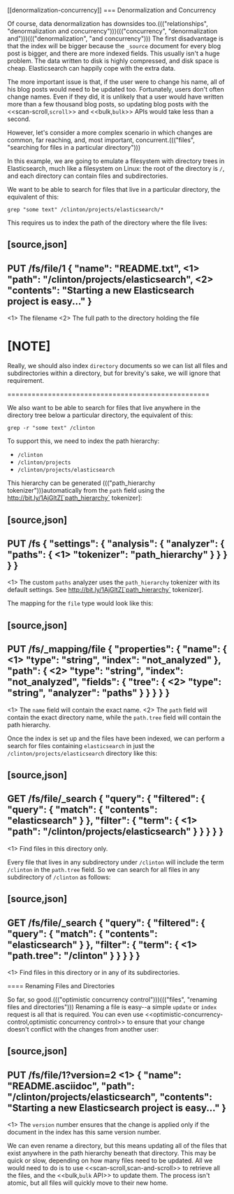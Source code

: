 [[denormalization-concurrency]]
=== Denormalization and Concurrency

Of course, data denormalization has downsides too.((("relationships", "denormalization and concurrency")))((("concurrency", "denormalization and")))((("denormalization", "and concurrency")))  The first disadvantage is
that  the index will be bigger because the `_source` document for every
blog post is bigger, and there are more indexed fields.  This usually isn't a
huge problem.  The data written to disk is highly compressed, and disk space
is cheap. Elasticsearch can happily cope with the extra data.

The more important issue is that, if the user were to change his name, all
of his blog posts would need to be updated too. Fortunately, users don't
often change names.  Even if they did, it is unlikely that a user would have
written more than a few thousand blog posts, so updating blog posts with
the <<scan-scroll,`scroll`>> and <<bulk,`bulk`>> APIs would take less than a
second.

However, let's consider a more complex scenario in which changes are common, far
reaching, and, most important, concurrent.((("files", "searching for files in a particular directory")))

In this example, we are going to emulate a filesystem with directory trees in
Elasticsearch, much like a filesystem on Linux: the root of the directory is
`/`, and each directory can contain files and subdirectories.

We want to be able to search for files that live in a particular directory,
the equivalent of this:

    grep "some text" /clinton/projects/elasticsearch/*

This requires us to index the path of the directory where the file lives:

[source,json]
--------------------------
PUT /fs/file/1
{
  "name":     "README.txt", <1>
  "path":     "/clinton/projects/elasticsearch", <2>
  "contents": "Starting a new Elasticsearch project is easy..."
}
--------------------------
<1> The filename
<2> The full path to the directory holding the file

[NOTE]
==================================================

Really, we should also index `directory` documents so we can list all
files and subdirectories within a directory, but for brevity's sake, we will
ignore that requirement.

==================================================

We also want to be able to search for files that live anywhere in the
directory tree below a particular directory, the equivalent of this:

    grep -r "some text" /clinton

To support this, we need to index the path hierarchy:

* `/clinton`
* `/clinton/projects`
* `/clinton/projects/elasticsearch`

This hierarchy can be generated ((("path_hierarchy tokenizer")))automatically from the `path` field using the
http://bit.ly/1AjGltZ[`path_hierarchy` tokenizer]:

[source,json]
--------------------------
PUT /fs
{
  "settings": {
    "analysis": {
      "analyzer": {
        "paths": { <1>
          "tokenizer": "path_hierarchy"
        }
      }
    }
  }
}
--------------------------
<1> The custom `paths` analyzer uses the `path_hierarchy` tokenizer with its
    default settings. See http://bit.ly/1AjGltZ[`path_hierarchy` tokenizer].

The mapping for the `file` type would look like this:

[source,json]
--------------------------
PUT /fs/_mapping/file
{
  "properties": {
    "name": { <1>
      "type":  "string",
      "index": "not_analyzed"
    },
    "path": { <2>
      "type":  "string",
      "index": "not_analyzed",
      "fields": {
        "tree": { <2>
          "type":     "string",
          "analyzer": "paths"
        }
      }
    }
  }
}
--------------------------
<1> The `name` field will contain the exact name.
<2> The `path` field will contain the exact directory name, while the `path.tree`
    field will contain the path hierarchy.

Once the index is set up and the files have been indexed, we can perform a
search for files containing `elasticsearch` in just the
`/clinton/projects/elasticsearch` directory like this:

[source,json]
--------------------------
GET /fs/file/_search
{
  "query": {
    "filtered": {
      "query": {
        "match": {
          "contents": "elasticsearch"
        }
      },
      "filter": {
        "term": { <1>
          "path": "/clinton/projects/elasticsearch"
        }
      }
    }
  }
}
--------------------------
<1> Find files in this directory only.

Every file that lives in any subdirectory under `/clinton` will include the
term `/clinton` in the `path.tree` field.  So we can search for all files in
any subdirectory of `/clinton` as follows:

[source,json]
--------------------------
GET /fs/file/_search
{
  "query": {
    "filtered": {
      "query": {
        "match": {
          "contents": "elasticsearch"
        }
      },
      "filter": {
        "term": { <1>
          "path.tree": "/clinton"
        }
      }
    }
  }
}
--------------------------
<1> Find files in this directory or in any of its subdirectories.

==== Renaming Files and Directories

So far, so good.((("optimistic concurrency control")))((("files", "renaming files and directories")))  Renaming a file is easy--a simple `update` or `index`
request is all that is required.  You can even use
<<optimistic-concurrency-control,optimistic concurrency control>> to
ensure that your change doesn't conflict with the changes from another user:

[source,json]
--------------------------
PUT /fs/file/1?version=2 <1>
{
  "name":     "README.asciidoc",
  "path":     "/clinton/projects/elasticsearch",
  "contents": "Starting a new Elasticsearch project is easy..."
}
--------------------------
<1> The `version` number ensures that the change is applied only if the
    document in the index has this same version number.

We can even rename a directory, but this means updating all of the files that
exist anywhere in the path hierarchy beneath that directory.  This may be
quick or slow, depending on how many files need to be updated.  All we would
need to do is to use <<scan-scroll,scan-and-scroll>> to retrieve all the
files, and the <<bulk,`bulk` API>> to update them.  The process isn't
atomic, but all files will quickly move to their new home.

